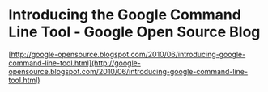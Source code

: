 <!--
id: 713017028
link: http://tumblr.atmos.org/post/713017028/introducing-the-google-command-line-tool-google-open
slug: introducing-the-google-command-line-tool-google-open
date: Fri Jun 18 2010 16:44:39 GMT-0700 (PDT)
publish: 2010-06-018
tags: 
title: Introducing the Google Command Line Tool - Google Open Source Blog
-->


Introducing the Google Command Line Tool - Google Open Source Blog
==================================================================

[http://google-opensource.blogspot.com/2010/06/introducing-google-command-line-tool.html](http://google-opensource.blogspot.com/2010/06/introducing-google-command-line-tool.html)

